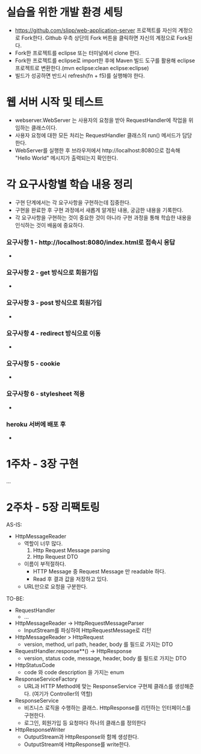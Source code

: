 # 실습을 위한 개발 환경 세팅
* https://github.com/slipp/web-application-server 프로젝트를 자신의 계정으로 Fork한다. Github 우측 상단의 Fork 버튼을 클릭하면 자신의 계정으로 Fork된다.
* Fork한 프로젝트를 eclipse 또는 터미널에서 clone 한다.
* Fork한 프로젝트를 eclipse로 import한 후에 Maven 빌드 도구를 활용해 eclipse 프로젝트로 변환한다.(mvn eclipse:clean eclipse:eclipse)
* 빌드가 성공하면 반드시 refresh(fn + f5)를 실행해야 한다.

# 웹 서버 시작 및 테스트
* webserver.WebServer 는 사용자의 요청을 받아 RequestHandler에 작업을 위임하는 클래스이다.
* 사용자 요청에 대한 모든 처리는 RequestHandler 클래스의 run() 메서드가 담당한다.
* WebServer를 실행한 후 브라우저에서 http://localhost:8080으로 접속해 "Hello World" 메시지가 출력되는지 확인한다.

# 각 요구사항별 학습 내용 정리
* 구현 단계에서는 각 요구사항을 구현하는데 집중한다. 
* 구현을 완료한 후 구현 과정에서 새롭게 알게된 내용, 궁금한 내용을 기록한다.
* 각 요구사항을 구현하는 것이 중요한 것이 아니라 구현 과정을 통해 학습한 내용을 인식하는 것이 배움에 중요하다. 

### 요구사항 1 - http://localhost:8080/index.html로 접속시 응답
* 

### 요구사항 2 - get 방식으로 회원가입
* 

### 요구사항 3 - post 방식으로 회원가입
* 

### 요구사항 4 - redirect 방식으로 이동
* 

### 요구사항 5 - cookie
* 

### 요구사항 6 - stylesheet 적용
* 

### heroku 서버에 배포 후
* 


# 1주차 - 3장 구현
...
# 2주차 - 5장 리팩토링
AS-IS: 
- HttpMessageReader 
  - 역할이 너무 많다. 
    1. Http Request Message parsing
    2. Http Request DTO
  - 이름이 부적절하다. 
    - HTTP Message 중 Request Message 만 readable 하다.
    - Read 후 결과 값을 저장하고 있다.
  - URL만으로 요청을 구분한다.
  
TO-BE:
- RequestHandler 
  - ...
- HttpMessageReader -> HttpRequestMessageParser 
  - InputStream를 파싱하여 HttpRequestMessage로 리턴
- HttpMessageReader > HttpRequest 
  - version, method, url path, header, body 를 필드로 가지는 DTO
- RequestHandler.response**() -> HttpResponse 
  - version, status code, message, header, body 를 필드로 가지는 DTO
- HttpStatusCode 
  - code 와 code description 을 가지는 enum
- ResponseServiceFactory
  - URL과 HTTP Method에 맞는 ResponseService 구현체 클래스를 생성해준다. (여기가 Controller의 역할)
- ResponseService
  - 비즈니스 로직을 수행하는 클래스. HttpResponse를 리턴하는 인터페이스를 구현한다.
  - 로그인, 회원가입 등 요청마다 하나의 클래스를 정의한다
- HttpResponseWriter
  - OutputStream과 HttpResponse와 함께 생성한다.
  - OutputStream에 HttpResponse를 write한다.
